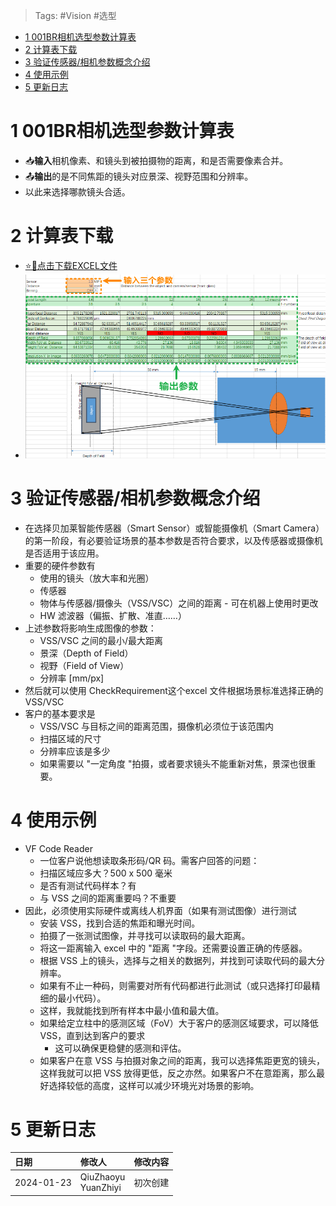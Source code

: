 > Tags: #Vision #选型

- [1 001BR相机选型参数计算表](#1%20001BR%E7%9B%B8%E6%9C%BA%E9%80%89%E5%9E%8B%E5%8F%82%E6%95%B0%E8%AE%A1%E7%AE%97%E8%A1%A8)
- [2 计算表下载](#2%20%E8%AE%A1%E7%AE%97%E8%A1%A8%E4%B8%8B%E8%BD%BD)
- [3 验证传感器/相机参数概念介绍](#3%20%E9%AA%8C%E8%AF%81%E4%BC%A0%E6%84%9F%E5%99%A8/%E7%9B%B8%E6%9C%BA%E5%8F%82%E6%95%B0%E6%A6%82%E5%BF%B5%E4%BB%8B%E7%BB%8D)
- [4 使用示例](#4%20%E4%BD%BF%E7%94%A8%E7%A4%BA%E4%BE%8B)
- [5 更新日志](#5%20%E6%9B%B4%E6%96%B0%E6%97%A5%E5%BF%97)

# 1 001BR相机选型参数计算表

- 📥**输入**相机像素、和镜头到被拍摄物的距离，和是否需要像素合并。
- 📤**输出**的是不同焦距的镜头对应景深、视野范围和分辨率。
- 以此来选择哪款镜头合适。

# 2 计算表下载

- [⭐📩点击下载EXCEL文件](/A07_产品_视觉/FILES/001BR相机选型参数计算表/CheckRequirement-2024-01-22.xlsx ':ignore')
- ![](FILES/001BR相机选型参数计算表/image-20240123220327578.png)

# 3 验证传感器/相机参数概念介绍

- 在选择贝加莱智能传感器（Smart Sensor）或智能摄像机（Smart Camera）的第一阶段，有必要验证场景的基本参数是否符合要求，以及传感器或摄像机是否适用于该应用。
- 重要的硬件参数有
    - 使用的镜头（放大率和光圈）
    - 传感器
    - 物体与传感器/摄像头（VSS/VSC）之间的距离 - 可在机器上使用时更改
    - HW 滤波器（偏振、扩散、准直……）
- 上述参数将影响生成图像的参数：
    - VSS/VSC 之间的最小/最大距离
    - 景深（Depth of Field）
    - 视野（Field of View）
    - 分辨率 [mm/px]
- 然后就可以使用 CheckRequirement这个excel 文件根据场景标准选择正确的 VSS/VSC
- 客户的基本要求是
    - VSS/VSC 与目标之间的距离范围，摄像机必须位于该范围内
    - 扫描区域的尺寸
    - 分辨率应该是多少
    - 如果需要以 "一定角度 "拍摄，或者要求镜头不能重新对焦，景深也很重要。

# 4 使用示例

- VF Code Reader
    - 一位客户说他想读取条形码/QR 码。需客户回答的问题：
    - 扫描区域应多大？500 x 500 毫米
    - 是否有测试代码样本？有
    - 与 VSS 之间的距离重要吗？不重要
- 因此，必须使用实际硬件或离线人机界面（如果有测试图像）进行测试
    - 安装 VSS，找到合适的焦距和曝光时间。
    - 拍摄了一张测试图像，并寻找可以读取码的最大距离。
    - 将这一距离输入 excel 中的 "距离 "字段。还需要设置正确的传感器。
    - 根据 VSS 上的镜头，选择与之相关的数据列，并找到可读取代码的最大分辨率。
    - 如果有不止一种码，则需要对所有代码都进行此测试（或只选择打印最精细的最小代码）。
    - 这样，我就能找到所有样本中最小值和最大值。
    - 如果给定立柱中的感测区域（FoV）大于客户的感测区域要求，可以降低 VSS，直到达到客户的要求
        - 这可以确保更稳健的感测和评估。
    - 如果客户在意 VSS 与拍摄对象之间的距离，我可以选择焦距更宽的镜头，这样我就可以把 VSS 放得更低，反之亦然。如果客户不在意距离，那么最好选择较低的高度，这样可以减少环境光对场景的影响。

# 5 更新日志

| 日期     | 修改人     | 修改内容     |
|:-----|:-----|:-----|
| 2024-01-23     | QiuZhaoyu<br>YuanZhiyi     | 初次创建     |
